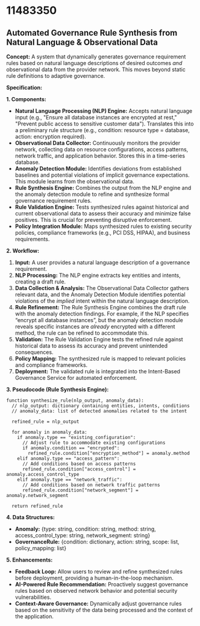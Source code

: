 # 11483350

## Automated Governance Rule Synthesis from Natural Language & Observational Data

**Concept:** A system that dynamically generates governance requirement rules based on natural language descriptions of desired outcomes *and* observational data from the provider network. This moves beyond static rule definitions to adaptive governance.

**Specification:**

**1. Components:**

*   **Natural Language Processing (NLP) Engine:**  Accepts natural language input (e.g., "Ensure all database instances are encrypted at rest," "Prevent public access to sensitive customer data"). Translates this into a preliminary rule structure (e.g., condition: resource type = database, action: encryption required).
*   **Observational Data Collector:** Continuously monitors the provider network, collecting data on resource configurations, access patterns, network traffic, and application behavior.  Stores this in a time-series database.
*   **Anomaly Detection Module:**  Identifies deviations from established baselines and potential violations of implicit governance expectations.  This module learns from the observational data.
*   **Rule Synthesis Engine:** Combines the output from the NLP engine and the anomaly detection module to refine and synthesize formal governance requirement rules.
*   **Rule Validation Engine:** Tests synthesized rules against historical and current observational data to assess their accuracy and minimize false positives.  This is crucial for preventing disruptive enforcement.
*   **Policy Integration Module:**  Maps synthesized rules to existing security policies, compliance frameworks (e.g., PCI DSS, HIPAA), and business requirements.

**2. Workflow:**

1.  **Input:** A user provides a natural language description of a governance requirement.
2.  **NLP Processing:** The NLP engine extracts key entities and intents, creating a draft rule.
3.  **Data Collection & Analysis:** The Observational Data Collector gathers relevant data, and the Anomaly Detection Module identifies potential violations of the *implied* intent within the natural language description.
4.  **Rule Refinement:** The Rule Synthesis Engine combines the draft rule with the anomaly detection findings.  For example, if the NLP specifies “encrypt all database instances”, but the anomaly detection module reveals specific instances are *already* encrypted with a different method, the rule can be refined to accommodate this.
5.  **Validation:** The Rule Validation Engine tests the refined rule against historical data to assess its accuracy and prevent unintended consequences.
6.  **Policy Mapping:** The synthesized rule is mapped to relevant policies and compliance frameworks.
7.  **Deployment:** The validated rule is integrated into the Intent-Based Governance Service for automated enforcement.

**3. Pseudocode (Rule Synthesis Engine):**

```
function synthesize_rule(nlp_output, anomaly_data):
  // nlp_output: dictionary containing entities, intents, conditions
  // anomaly_data: list of detected anomalies related to the intent

  refined_rule = nlp_output

  for anomaly in anomaly_data:
    if anomaly.type == "existing_configuration":
      // Adjust rule to accommodate existing configurations
      if anomaly.condition == "encrypted":
        refined_rule.condition["encryption_method"] = anomaly.method
    elif anomaly.type == "access_pattern":
      // Add conditions based on access patterns
      refined_rule.condition["access_control"] = anomaly.access_control_type
    elif anomaly.type == "network_traffic":
      // Add conditions based on network traffic patterns
      refined_rule.condition["network_segment"] = anomaly.network_segment

  return refined_rule
```

**4. Data Structures:**

*   **Anomaly:**  {type: string, condition: string, method: string, access\_control\_type: string, network\_segment: string}
*   **GovernanceRule:** {condition: dictionary, action: string, scope: list, policy\_mapping: list}

**5. Enhancements:**

*   **Feedback Loop:**  Allow users to review and refine synthesized rules before deployment, providing a human-in-the-loop mechanism.
*   **AI-Powered Rule Recommendation:**  Proactively suggest governance rules based on observed network behavior and potential security vulnerabilities.
*   **Context-Aware Governance:**  Dynamically adjust governance rules based on the sensitivity of the data being processed and the context of the application.